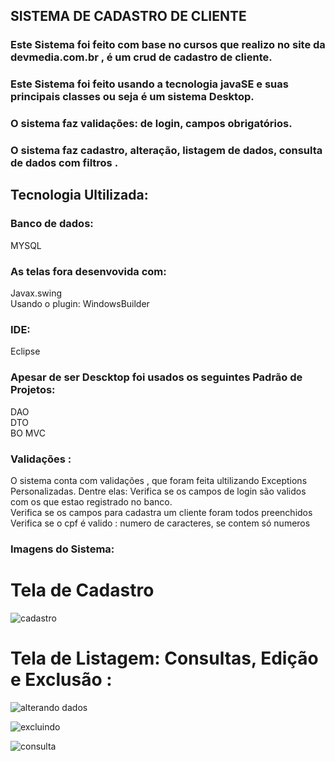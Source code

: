 ## SISTEMA DE CADASTRO DE CLIENTE
### Este Sistema foi feito com base no cursos que realizo no site da devmedia.com.br , é um crud de cadastro de cliente.  
### Este Sistema foi feito usando a tecnologia javaSE e suas principais classes ou seja é um sistema Desktop.
### O sistema faz validações: de login, campos obrigatórios.  
### O sistema faz cadastro, alteração, listagem de dados, consulta de dados com filtros .

## Tecnologia Ultilizada:

### Banco de dados: 
MYSQL  
### As telas fora desenvovida com:
Javax.swing  
Usando o plugin: WindowsBuilder  

### IDE: 
Eclipse  

### Apesar de ser Descktop foi usados os seguintes Padrão de Projetos:
DAO  
DTO  
BO
MVC

### Validações :

O sistema conta com validações , que foram feita ultilizando Exceptions Personalizadas.
Dentre elas: Verifica se os campos de login são validos com os que estao registrado no banco.  
Verifica se os campos para cadastra um cliente foram todos preenchidos   
Verifica se o cpf é valido : numero de caracteres, se contem só numeros  

### Imagens do Sistema: 

# Tela de Cadastro
![cadastro](https://cloud.githubusercontent.com/assets/16749983/24512743/cef3b59e-1545-11e7-8647-0d0120efb109.png)

# Tela de Listagem: Consultas, Edição e Exclusão :
![alterando dados](https://cloud.githubusercontent.com/assets/16749983/24513622/0e17ace2-1548-11e7-98c2-d09b975b2ed0.png)  

![excluindo](https://cloud.githubusercontent.com/assets/16749983/24513683/31ea35d6-1548-11e7-8c47-f60734956b62.png)

![consulta](https://cloud.githubusercontent.com/assets/16749983/24513713/4fb66c38-1548-11e7-865d-7bfc3ff317ff.png)

